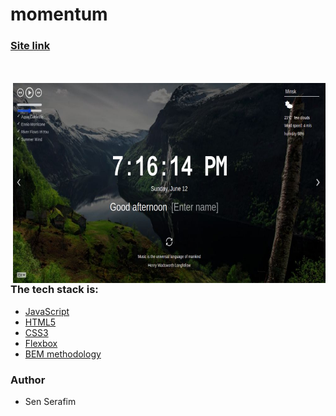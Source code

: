 # momentum

### [Site link](https://hostlife22.github.io/momentum/)

<br><br>
<kbd>
  <img align="right" alt="img" src="EwxtNJv.jpeg" width="500" height="320" />
 </kbd>
<br><br>

### The tech stack is:

- [JavaScript](https://ru.wikipedia.org/wiki/JavaScript)
- [HTML5](https://en.wikipedia.org/wiki/HTML5)
- [CSS3](https://en.wikipedia.org/wiki/Cascading_Style_Sheets)
- [Flexbox](https://en.wikipedia.org/wiki/CSS_Flexible_Box_Layout)
- [BEM methodology](https://en.bem.info/methodology/)

### Author

- Sen Serafim
